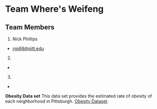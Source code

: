 # Team Where's Weifeng

## Team Members
1. Nick Phillips 
- njp68@pitt.edu
2. 
- 
3.
- 

**Obesity Data set**
This data set provides the estimated rate of obesity of each neighborhood in Pittsburgh. 
 [Obesity Dataset](https://data.wprdc.org/dataset/allegheny-county-obesity-rates/resource/fce248f0-8697-4d2a-bbe0-2da826776bfa?view_id=623baf47-90d4-4745-b17f-6b1f14849d76
 "Obesity Dataset").
